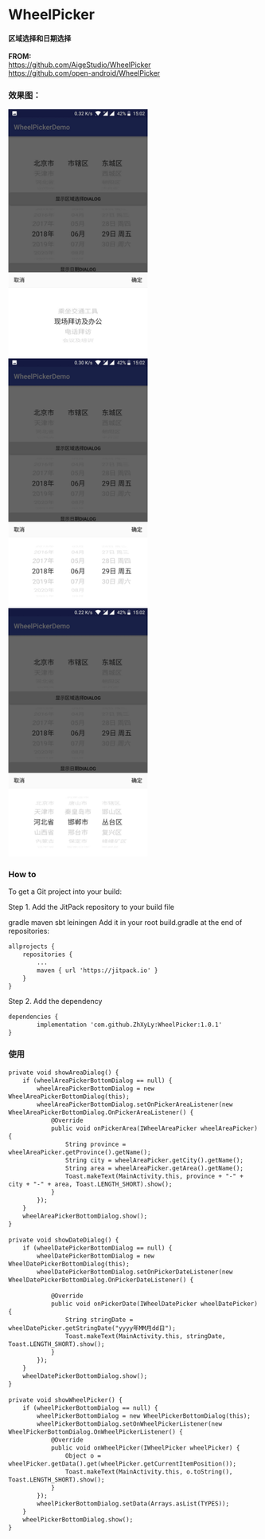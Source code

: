 # WheelPicker
<h4>区域选择和日期选择</h4>

<b>FROM:</b>
<br>https://github.com/AigeStudio/WheelPicker 
<br>https://github.com/open-android/WheelPicker

<h3>效果图：</h3>

<img src="https://github.com/ZhXyLy/WheelPicker/blob/master/images/%E7%9C%81%E5%B8%82%E5%8C%BA%E9%80%89%E6%8B%A9.jpg" 
alt="省市区" width="280">
<img src="https://github.com/ZhXyLy/WheelPicker/blob/master/images/%E6%97%A5%E6%9C%9F%E9%80%89%E6%8B%A9.jpg" 
alt="日期" width="280">
<img src="https://github.com/ZhXyLy/WheelPicker/blob/master/images/%E5%8D%95%E9%80%89.jpg" 
alt="单选" width="280">


<h3>How to</h3>
To get a Git project into your build:

Step 1. Add the JitPack repository to your build file

gradle
maven
sbt
leiningen
Add it in your root build.gradle at the end of repositories:

	allprojects {
		repositories {
			...
			maven { url 'https://jitpack.io' }
		}
	}
Step 2. Add the dependency

	dependencies {
	        implementation 'com.github.ZhXyLy:WheelPicker:1.0.1'
	}
  
  <h3>使用</h3>
  
    private void showAreaDialog() {
        if (wheelAreaPickerBottomDialog == null) {
            wheelAreaPickerBottomDialog = new WheelAreaPickerBottomDialog(this);
            wheelAreaPickerBottomDialog.setOnPickerAreaListener(new WheelAreaPickerBottomDialog.OnPickerAreaListener() {
                @Override
                public void onPickerArea(IWheelAreaPicker wheelAreaPicker) {
                    String province = wheelAreaPicker.getProvince().getName();
                    String city = wheelAreaPicker.getCity().getName();
                    String area = wheelAreaPicker.getArea().getName();
                    Toast.makeText(MainActivity.this, province + "-" + city + "-" + area, Toast.LENGTH_SHORT).show();
                }
            });
        }
        wheelAreaPickerBottomDialog.show();
    }

    private void showDateDialog() {
        if (wheelDatePickerBottomDialog == null) {
            wheelDatePickerBottomDialog = new WheelDatePickerBottomDialog(this);
            wheelDatePickerBottomDialog.setOnPickerDateListener(new WheelDatePickerBottomDialog.OnPickerDateListener() {

                @Override
                public void onPickerDate(IWheelDatePicker wheelDatePicker) {
                    String stringDate = wheelDatePicker.getStringDate("yyyy年MM月dd日");
                    Toast.makeText(MainActivity.this, stringDate, Toast.LENGTH_SHORT).show();
                }
            });
        }
        wheelDatePickerBottomDialog.show();
    }

    private void showWheelPicker() {
        if (wheelPickerBottomDialog == null) {
            wheelPickerBottomDialog = new WheelPickerBottomDialog(this);
            wheelPickerBottomDialog.setOnWheelPickerListener(new WheelPickerBottomDialog.OnWheelPickerListener() {
                @Override
                public void onWheelPicker(IWheelPicker wheelPicker) {
                    Object o = wheelPicker.getData().get(wheelPicker.getCurrentItemPosition());
                    Toast.makeText(MainActivity.this, o.toString(), Toast.LENGTH_SHORT).show();
                }
            });
            wheelPickerBottomDialog.setData(Arrays.asList(TYPES));
        }
        wheelPickerBottomDialog.show();
    }
    
